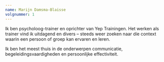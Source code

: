 ```yaml
---
name: Marijn Damsma-Blaisse
volgnummer: 1
---
```

Ik ben psycholoog-trainer en oprichter van Yep Trainingen. Het werken als trainer vind ik uitdagend en divers – steeds weer zoeken naar díe context waarin een persoon of groep kan ervaren en leren. 

Ik ben het meest thuis in de onderwerpen communicatie, begeleidingsvaardigheden en persoonlijke effectiviteit.